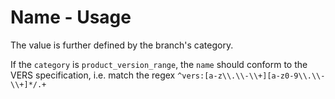 # Name - Usage

The value is further defined by the branch's category.

If the `category` is `product_version_range`, the `name` should conform to the VERS specification, i.e. match the regex `^vers:[a-z\\.\\-\\+][a-z0-9\\.\\-\\+]*/.+`
